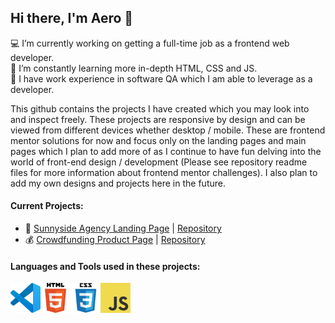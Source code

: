 ## Hi there, I'm Aero 👋

:computer: I’m currently working on getting a full-time job as a frontend web developer.<br/>
:seedling: I’m constantly learning more in-depth HTML, CSS and JS.<br/>
:mag_right: I have work experience in software QA which I am able to leverage as a developer.<br/>

This github contains the projects I have created which you may look into and inspect freely. These projects are responsive by design and can be viewed from different devices whether desktop / mobile. These are frontend mentor solutions for now and focus only on the landing pages and main pages which I plan to add more of as I continue to have fun delving into the world of front-end design / development (Please see repository readme files for more information about frontend mentor challenges). I also plan to add my own designs and projects here in the future.

#### Current Projects:
- :tangerine: [Sunnyside Agency Landing Page](https://aflamiano-std.github.io/sunnyside-agency-landing-page/) | [Repository](https://github.com/aflamiano-career/sunnyside-agency-landing-page)
- :moneybag: [Crowdfunding Product Page](https://aflamiano-std.github.io/crowdfunding-product-page-main/) | [Repository](https://github.com/aflamiano-career/crowdfunding-product-page-main)

#### Languages and Tools used in these projects:
<img align="left" alt="Visual Studio Code" width="48px" src="https://raw.githubusercontent.com/github/explore/80688e429a7d4ef2fca1e82350fe8e3517d3494d/topics/visual-studio-code/visual-studio-code.png" />
<img align="left" alt="HTML5" width="48px" src="https://raw.githubusercontent.com/github/explore/80688e429a7d4ef2fca1e82350fe8e3517d3494d/topics/html/html.png" />
<img align="left" alt="CSS3" width="48px" src="https://raw.githubusercontent.com/github/explore/80688e429a7d4ef2fca1e82350fe8e3517d3494d/topics/css/css.png" />
<img align="left" alt="JavaScript" width="48px" src="https://raw.githubusercontent.com/github/explore/80688e429a7d4ef2fca1e82350fe8e3517d3494d/topics/javascript/javascript.png" />
<br/><br/>

